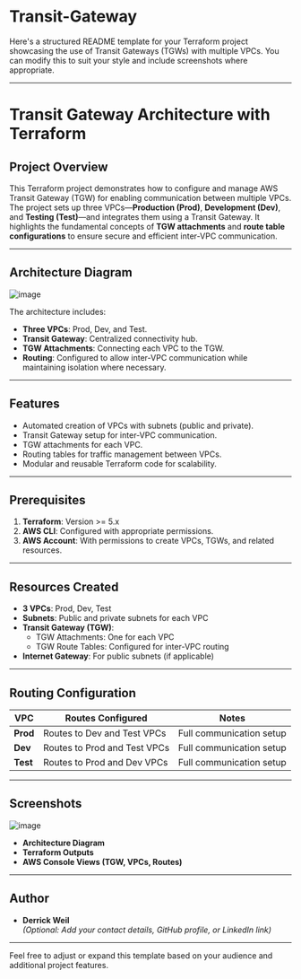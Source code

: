 # Transit-Gateway
Here's a structured README template for your Terraform project showcasing the use of Transit Gateways (TGWs) with multiple VPCs. You can modify this to suit your style and include screenshots where appropriate.

---

# **Transit Gateway Architecture with Terraform**

## **Project Overview**
This Terraform project demonstrates how to configure and manage AWS Transit Gateway (TGW) for enabling communication between multiple VPCs. The project sets up three VPCs—**Production (Prod)**, **Development (Dev)**, and **Testing (Test)**—and integrates them using a Transit Gateway. It highlights the fundamental concepts of **TGW attachments** and **route table configurations** to ensure secure and efficient inter-VPC communication.

---

## **Architecture Diagram**
![image](https://github.com/user-attachments/assets/ea6c675c-65ab-49a1-98c3-d69fe7f98738)

The architecture includes:
- **Three VPCs**: Prod, Dev, and Test.
- **Transit Gateway**: Centralized connectivity hub.
- **TGW Attachments**: Connecting each VPC to the TGW.
- **Routing**: Configured to allow inter-VPC communication while maintaining isolation where necessary.

---

## **Features**
- Automated creation of VPCs with subnets (public and private).
- Transit Gateway setup for inter-VPC communication.
- TGW attachments for each VPC.
- Routing tables for traffic management between VPCs.
- Modular and reusable Terraform code for scalability.

---

## **Prerequisites**
1. **Terraform**: Version >= 5.x
2. **AWS CLI**: Configured with appropriate permissions.
3. **AWS Account**: With permissions to create VPCs, TGWs, and related resources.

---


## **Resources Created**
- **3 VPCs**: Prod, Dev, Test
- **Subnets**: Public and private subnets for each VPC
- **Transit Gateway (TGW)**:
  - TGW Attachments: One for each VPC
  - TGW Route Tables: Configured for inter-VPC routing
- **Internet Gateway**: For public subnets (if applicable)


---

## **Routing Configuration**
| VPC       | Routes Configured               | Notes                     |
|-----------|---------------------------------|---------------------------|
| **Prod**  | Routes to Dev and Test VPCs    | Full communication setup |
| **Dev**   | Routes to Prod and Test VPCs   | Full communication setup |
| **Test**  | Routes to Prod and Dev VPCs    | Full communication setup |

---

## **Screenshots**
![image](https://github.com/user-attachments/assets/44c026ea-df01-4d7f-9ff1-5b317da43674)

- **Architecture Diagram**
- **Terraform Outputs**
- **AWS Console Views (TGW, VPCs, Routes)**

---


## **Author**
- **Derrick Weil**  
*(Optional: Add your contact details, GitHub profile, or LinkedIn link)*

---

Feel free to adjust or expand this template based on your audience and additional project features.
